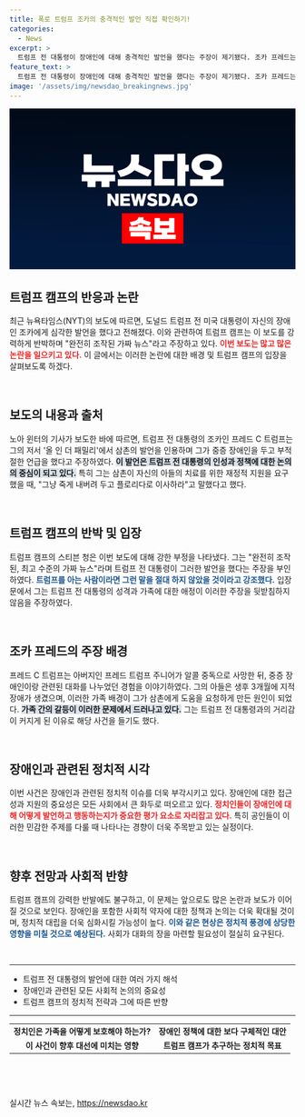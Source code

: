 ```yaml
---
title: 폭로 트럼프 조카의 충격적인 발언 직접 확인하기!
categories:
  - News
excerpt: >
  트럼프 전 대통령이 장애인에 대해 충격적인 발언을 했다는 주장이 제기됐다. 조카 프레드는 그의 처형 및 금전적 지원 요청에 대한 트럼프의 반응을 폭로하며 논란에 불을 붙였다. 트럼프 캠프는 이를 가짜 뉴스라며 강력히 반박했다. 클릭하면 더 이상의 진실이 밝혀진다!
feature_text: >
  트럼프 전 대통령이 장애인에 대해 충격적인 발언을 했다는 주장이 제기됐다. 조카 프레드는 그의 처형 및 금전적 지원 요청에 대한 트럼프의 반응을 폭로하며 논란에 불을 붙였다. 트럼프 캠프는 이를 가짜 뉴스라며 강력히 반박했다. 클릭하면 더 이상의 진실이 밝혀진다!
image: '/assets/img/newsdao_breakingnews.jpg'
---
```


<p><img src="/assets/img/newsdao_breakingnews.jpg" alt="implanttips 속보" /></p>

<h2 data-ke-size="size26">트럼프 캠프의 반응과 논란</h2>

<p data-ke-size="size16">최근 뉴욕타임스(NYT)의 보도에 따르면, 도널드 트럼프 전 미국 대통령이 자신의 장애인 조카에게 심각한 발언을 했다고 전해졌다. 이와 관련하여 트럼프 캠프는 이 보도를 강력하게 반박하며 "완전히 조작된 가짜 뉴스"라고 주장하고 있다. <b><span style="color: #ee2323;">이번 보도는 많고 많은 논란을 일으키고 있다.</span></b> 이 글에서는 이러한 논란에 대한 배경 및 트럼프 캠프의 입장을 살펴보도록 하겠다.</p>

<p data-ke-size="size16">&nbsp;</p>

<h2 data-ke-size="size26">보도의 내용과 출처</h2>

<p data-ke-size="size16">노아 윈터의 기사가 보도한 바에 따르면, 트럼프 전 대통령의 조카인 프레드 C 트럼프는 그의 저서 '올 인 더 패밀리'에서 삼촌의 발언을 인용하며 그가 중증 장애인을 두고 부적절한 언급을 했다고 주장하였다. <b><span style="background-color: #21538527;">이 발언은 트럼프 전 대통령의 인성과 정책에 대한 논의의 중심이 되고 있다.</span></b> 특히 그는 삼촌이 자신의 아들의 치료를 위한 재정적 지원을 요구했을 때, "그냥 죽게 내버려 두고 플로리다로 이사하라"고 말했다고 했다.</p>

<p data-ke-size="size16">&nbsp;</p>

<h2 data-ke-size="size26">트럼프 캠프의 반박 및 입장</h2>

<p data-ke-size="size16">트럼프 캠프의 스티븐 청은 이번 보도에 대해 강한 부정을 나타냈다. 그는 "완전히 조작된, 최고 수준의 가짜 뉴스"라며 트럼프 전 대통령이 그러한 발언을 했다는 주장을 부인하였다. <b><span style="color: #1a5490;">트럼프를 아는 사람이라면 그런 말을 절대 하지 않았을 것이라고 강조했다.</span></b> 입장문에서 그는 트럼프 전 대통령의 성격과 가족에 대한 애정이 이러한 주장을 뒷받침하지 않음을 주장하였다.</p>

<p data-ke-size="size16">&nbsp;</p>

<h2 data-ke-size="size26">조카 프레드의 주장 배경</h2>

<p data-ke-size="size16">프레드 C 트럼프는 아버지인 프레드 트럼프 주니어가 알콜 중독으로 사망한 뒤, 중증 장애인이랑 관련된 대화를 나누었던 경험을 이야기하였다. 그의 아들은 생후 3개월에 지적 장애가 생겼으며, 이러한 가족 배경이 그가 삼촌에게 도움을 요청하게 만든 원인이 되었다. <b><span style="background-color: #21538527;">가족 간의 갈등이 이러한 문제에서 드러나고 있다.</span></b> 그는 트럼프 전 대통령과의 거리감이 커지게 된 이유로 해당 사건을 들기도 했다.</p>

<p data-ke-size="size16">&nbsp;</p>

<h2 data-ke-size="size26">장애인과 관련된 정치적 시각</h2>

<p data-ke-size="size16">이번 사건은 장애인과 관련된 정치적 이슈를 더욱 부각시키고 있다. 장애인에 대한 접근성과 지원의 중요성은 모든 사회에서 큰 화두로 떠오르고 있다. <b><span style="color: #ee2323;">정치인들이 장애인에 대해 어떻게 발언하고 행동하는지가 중요한 평가 요소로 자리잡고 있다.</span></b> 특히 공인들이 이러한 민감한 주제를 다룰 때 나타나는 경향이 더욱 주목받고 있는 실정이다.</p>

<p data-ke-size="size16">&nbsp;</p>

<h2 data-ke-size="size26">향후 전망과 사회적 반향</h2>

<p data-ke-size="size16">트럼프 캠프의 강력한 반발에도 불구하고, 이 문제는 앞으로도 많은 논란과 보도가 이어질 것으로 보인다. 장애인을 포함한 사회적 약자에 대한 정책과 논의는 더욱 확대될 것이며, 정치적 대립을 더욱 심화시킬 가능성이 높다. <b><span style="color: #1a5490;">이와 같은 현상은 정치적 풍경에 상당한 영향을 미칠 것으로 예상된다.</span></b> 사회가 대화의 장을 마련할 필요성이 절실히 요구된다.</p>

<p data-ke-size="size16">&nbsp;</p>

<hr>

<ul>
<li>트럼프 전 대통령의 발언에 대한 여러 가지 해석</li>
<li>장애인과 관련된 모든 사회적 논의의 중요성</li>
<li>트럼프 캠프의 정치적 전략과 그에 따른 반향</li>
</ul>

<hr>

<table style="text-align: center; width: 100%;">
<tr>
<td style="text-align: center; height: 17px;"><b>정치인은 가족을 어떻게 보호해야 하는가?</b></td>
<td style="text-align: center; height: 17px;"><b>장애인 정책에 대한 보다 구체적인 대안</b></td>
</tr>
<tr>
<td style="text-align: center; height: 17px;"><b>이 사건이 향후 대선에 미치는 영향</b></td>
<td style="text-align: center; height: 17px;"><b>트럼프 캠프가 추구하는 정치적 목표</b></td>
</tr>
</table>

<p data-ke-size="size16">&nbsp;</p>

<p data-ke-size="size16">&nbsp;</p>
실시간 뉴스 속보는, <a href="https://newsdao.kr" rel="dofollow">https://newsdao.kr</a>



